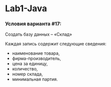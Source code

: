 # Lab1-Java
<h3>Условия варианта #17:</h3>
Создать базу данных – «Склад»
<p>Каждая запись содержит следующие сведения:
<ul> 
    <li>наименование товара,
    <li>фирма-производитель,
    <li>цена за единицу,
    <li>количество,
    <li>номер склада,
    <li>минимальная партия.
    </ul>